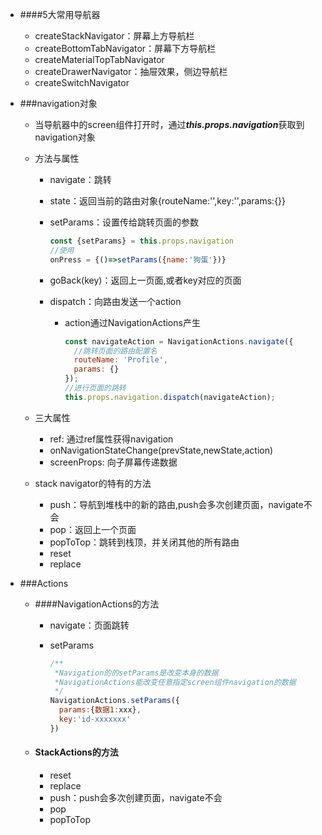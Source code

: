 - ####5大常用导航器

  - createStackNavigator：屏幕上方导航栏
  - createBottomTabNavigator：屏幕下方导航栏
  - createMaterialTopTabNavigator
  - createDrawerNavigator：抽屉效果，侧边导航栏
  - createSwitchNavigator



- ###navigation对象
  - 当导航器中的screen组件打开时，通过***this.props.navigation***获取到navigation对象

  - 方法与属性

    - navigate：跳转

    - state：返回当前的路由对象{routeName:'',key:'',params:{}}

    - setParams：设置传给跳转页面的参数

      ```javascript
      const {setParams} = this.props.navigation
      //使用
      onPress = {()=>setParams({name:'狗蛋'})}
      ```

    - goBack(key)：返回上一页面,或者key对应的页面

    - dispatch：向路由发送一个action

      - action通过NavigationActions产生

        ```javascript
        const navigateAction = NavigationActions.navigate({
          //跳转页面的路由配置名
          routeName: 'Profile',
          params: {}
        });
        //进行页面的跳转
        this.props.navigation.dispatch(navigateAction);
        ```

  - 三大属性

    - ref: 通过ref属性获得navigation
    - onNavigationStateChange(prevState,newState,action)
    - screenProps: 向子屏幕传递数据 

  - stack navigator的特有的方法

    - push：导航到堆栈中的新的路由,push会多次创建页面，navigate不会
    - pop：返回上一个页面
    - popToTop：跳转到栈顶，并关闭其他的所有路由
    - reset
    - replace





- ###Actions

  - ####NavigationActions的方法

    - navigate：页面跳转

    - setParams

      ```javascript
      /**
       *Navigation的的setParams是改变本身的数据
       *NavigationActions能改变任意指定screen组件navigation的数据
       */
      NavigationActions.setParams({
      	params:{数据1:xxx},
        key:'id-xxxxxxx'
      })
      ```

      

  - #### StackActions的方法

    - reset
    - replace
    - push：push会多次创建页面，navigate不会
    - pop
    - popToTop